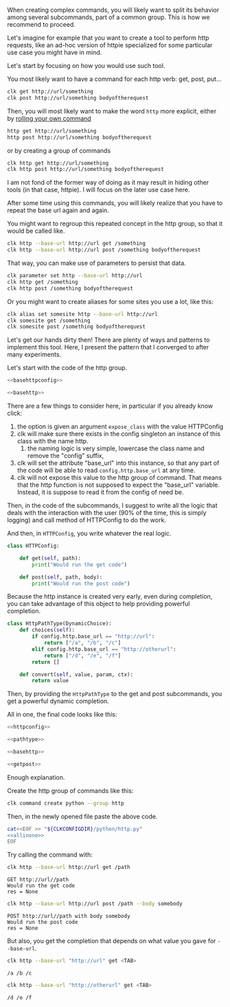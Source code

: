 When creating complex commands, you will likely want to split its behavior among several subcommands, part of a common group. This is how we recommend to proceed.

Let's imagine for example that you want to create a tool to perform http requests, like an ad-hoc version of httpie specialized for some particular use case you might have in mind.

Let's start by focusing on how you would use such tool.

You most likely want to have a command for each http verb: get, post, put&#x2026;

```bash
clk get http://url/something
clk post http://url/something bodyoftherequest
```

Then, you will most likely want to make the word `http` more explicit, either by [rolling your own command](rolling_your_own.md)

```bash
http get http://url/something
http post http://url/something bodyoftherequest
```

or by creating a group of commands

```bash
clk http get http://url/something
clk http post http://url/something bodyoftherequest
```

I am not fond of the former way of doing as it may result in hiding other tools (in that case, httpie). I will focus on the later use case here.

After some time using this commands, you will likely realize that you have to repeat the base url again and again.

You might want to regroup this repeated concept in the http group, so that it would be called like.

```bash
clk http --base-url http://url get /something
clk http --base-url http://url post /something bodyoftherequest
```

That way, you can make use of parameters to persist that data.

```bash
clk parameter set http --base-url http://url
clk http get /something
clk http post /something bodyoftherequest
```

Or you might want to create aliases for some sites you use a lot, like this:

```bash
clk alias set somesite http --base-url http://url
clk somesite get /something
clk somesite post /something bodyoftherequest
```

Let's get our hands dirty then! There are plenty of ways and patterns to implement this tool. Here, I present the pattern that I converged to after many experiments.

Let's start with the code of the http group.

```python
<<basehttpconfig>>

<<basehttp>>
```

There are a few things to consider here, in particular if you already know click:

1.  the option is given an argument `expose_class` with the value HTTPConfig
2.  clk will make sure there exists in the config singleton an instance of this class with the name http.
    1.  the naming logic is very simple, lowercase the class name and remove the "config" suffix,
3.  clk will set the attribute "base\_url" into this instance, so that any part of the code will be able to read `config.http.base_url` at any time.
4.  clk will not expose this value to the http group of command. That means that the http function is not supposed to expect the "base\_url" variable. Instead, it is suppose to read it from the config of need be.

Then, in the code of the subcommands, I suggest to write all the logic that deals with the interaction with the user (90% of the time, this is simply logging) and call method of HTTPConfig to do the work.

And then, in `HTTPConfig`, you write whatever the real logic.

```python
class HTTPConfig:

    def get(self, path):
        print("Would run the get code")

    def post(self, path, body):
        print("Would run the post code")
```

Because the http instance is created very early, even during completion, you can take advantage of this object to help providing powerful completion.

```python
class HttpPathType(DynamicChoice):
    def choices(self):
        if config.http.base_url == "http://url":
            return ["/a", "/b", "/c"]
        elif config.http.base_url == "http://otherurl":
            return ["/d", "/e", "/f"]
        return []

    def convert(self, value, param, ctx):
        return value
```

Then, by providing the `HttpPathType` to the get and post subcommands, you get a powerful dynamic completion.

All in one, the final code looks like this:

```python
<<httpconfig>>

<<pathtype>>

<<basehttp>>

<<getpost>>
```

Enough explanation.

Create the http group of commands like this:

```bash
clk command create python --group http
```

Then, in the newly opened file paste the above code.

```bash
cat<<EOF >> "${CLKCONFIGDIR}/python/http.py"
<<allinone>>
EOF
```

Try calling the command with:

```bash
clk http --base-url http://url get /path
```

    GET http://url//path
    Would run the get code
    res = None

```bash
clk http --base-url http://url post /path --body somebody
```

    POST http://url//path with body somebody
    Would run the post code
    res = None

But also, you get the completion that depends on what value you gave for `--base-url`.

```bash
clk http --base-url "http://url" get <TAB>
```

    /a /b /c

```bash
clk http --base-url "http://otherurl" get <TAB>
```

    /d /e /f